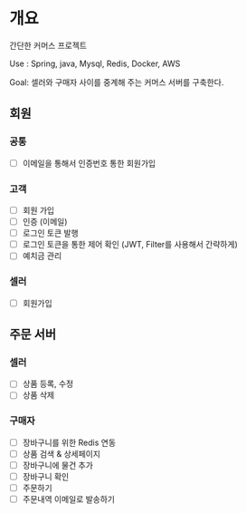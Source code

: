 # 개요
간단한 커머스 프로젝트

Use : Spring, java, Mysql, Redis, Docker, AWS

Goal: 셀러와 구매자 사이를 중계해 주는 커머스 서버를 구축한다.

## 회원
### 공통
- [ ] 이메일을 통해서 인증번호 통한 회원가입

### 고객
- [ ]  회원 가입
- [ ]  인증 (이메일) 
- [ ]  로그인 토큰 발행
- [ ]  로그인 토큰을 통한 제어 확인 (JWT, Filter를 사용해서 간략하게)
- [ ]  예치금 관리

### 셀러
- [ ]  회원가입

## 주문 서버

### 셀러
- [ ] 상품 등록, 수정
- [ ] 상품 삭제

### 구매자
- [ ] 장바구니를 위한 Redis 연동
- [ ] 상품 검색 & 상세페이지
- [ ] 장바구니에 물건 추가
- [ ] 장바구니 확인
- [ ] 주문하기
- [ ] 주문내역 이메일로 발송하기
